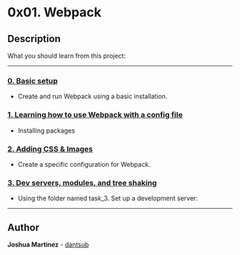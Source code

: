 # 0x01. Webpack

## Description

What you should learn from this project:

---

### [0. Basic setup](./task_0/package.json)

* Create and run Webpack using a basic installation.

### [1. Learning how to use Webpack with a config file](./task_1/js/dashboard_main.js)

* Installing packages

### [2. Adding CSS & Images](./task_2/package.json)

* Create a specific configuration for Webpack.

### [3. Dev servers, modules, and tree shaking](./task_3/modules/body/body.css)

* Using the folder named task_3. Set up a development server:

---

## Author

**Joshua Martinez** - [dantsub](https://github.com/dantsub)
